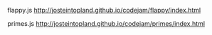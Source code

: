 flappy.js
http://josteintopland.github.io/codejam/flappy/index.html

primes.js
http://josteintopland.github.io/codejam/primes/index.html
